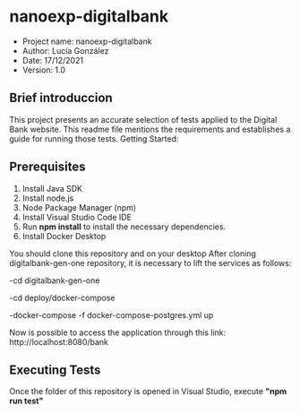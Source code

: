 # nanoexp-digitalbank

* Project name:  nanoexp-digitalbank
* Author: Lucía González
* Date:  17/12/2021
* Version: 1.0


## Brief introduccion 
This project presents an accurate selection of tests applied to the Digital Bank website.
This readme file mentions the requirements and establishes a guide for running those tests.
Getting Started:


## Prerequisites
1. Install Java SDK
2. Install node.js
3. Node Package Manager (npm)
4. Install Visual Studio Code IDE
5. Run **npm install** to install the necessary dependencies.
6. Install Docker Desktop

You should clone this repository and on your desktop
After cloning digitalbank-gen-one repository, it is necessary to lift the services as follows:

 -cd digitalbank-gen-one


 -cd deploy/docker-compose
 

 -docker-compose -f docker-compose-postgres.yml up


Now is possible to access the application through this link: http://localhost:8080/bank


## Executing Tests
Once the folder of this repository is opened in Visual Studio, execute **"npm run test"**
